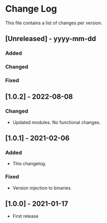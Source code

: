 
# Change Log

This file contains a list of changes per version.
 
## [Unreleased] - yyyy-mm-dd
 
### Added
 
### Changed
 
### Fixed
 
## [1.0.2] - 2022-08-08

### Changed

- Updated modules. No functional changes.

## [1.0.1] - 2021-02-06

### Added
- This changelog.
 
### Fixed
 
- Version injection to binaries.
 
## [1.0.0] - 2021-01-17
 
- First release

